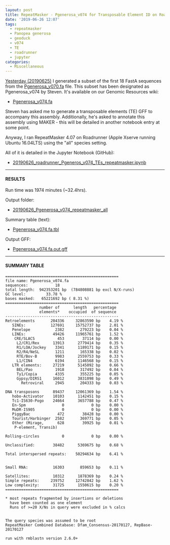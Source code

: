 ```yaml
---
layout: post
title: RepeatMasker - Pgenerosa_v074 for Transposable Element ID on Roadrunner
date: '2019-06-26 12:07'
tags:
  - repeatmasker
  - Panopea generosa
  - geoduck
  - v074
  - TE
  - roadrunner
  - jupyter
categories:
  - Miscellaneous
---
```

[Yesterday (20190625)](https://robertslab.github.io/sams-notebook/2019/06/25/Data-Wrangling-FastA-Subsetting-of-Pgenerosa_v070.fa-Using-samtools-faidx.html) I generated a subset of the first 18 FastA sequences from the [Pgenerosa_v070.fa](http://owl.fish.washington.edu/halfshell/genomic-databank/Pgenerosa_v070.fa) file. This subset has been designated as Pgenerosa_v074 by Steven. It's available on our Genomic Resources wiki:

- [Pgenerosa_v074.fa](http://owl.fish.washington.edu/halfshell/genomic-databank/Pgenerosa_v074.fa)

Steven has asked me to generate a transposable elements (TE) GFF to accompany this assembly. Additionally, he's asked to annotate this assembly using MAKER - this will be detailed in another notebook entry at some point.

Anyway, I ran RepeatMasker 4.07 on Roadrunner (Apple Xserve running Ubuntu 16.04LTS) using the "all" species setting.

All of it is detailed in the Jupyter Notebook (GitHub):

- [20190626_roadrunner_Pgeneros_v074_TEs_repeatmasker.ipynb](https://github.com/RobertsLab/code/blob/master/notebooks/sam/20190626_roadrunner_Pgeneros_v074_TEs_repeatmasker.ipynb)

---

#### RESULTS

Run time was 1974 minutes (~32.4hrs).

Output folder:

- [20190626_Pgenerosa_v074_repeatmasker_all](https://gannet.fish.washington.edu/Atumefaciens/20190626_Pgenerosa_v074_repeatmasker_all/)

Summary table (text):

- [Pgenerosa_v074.fa.tbl](https://gannet.fish.washington.edu/Atumefaciens/20190626_Pgenerosa_v074_repeatmasker_all/Pgenerosa_v074.fa.tbl)

Output GFF:

- [Pgenerosa_v074.fa.out.gff](https://gannet.fish.washington.edu/Atumefaciens/20190626_Pgenerosa_v074_repeatmasker_all/Pgenerosa_v074.fa.out.gff)

---

#### SUMMARY TABLE

```shell
==================================================
file name: Pgenerosa_v074.fa        
sequences:            18
total length:  942353201 bp  (784808881 bp excl N/X-runs)
GC level:         33.78 %
bases masked:   65221692 bp ( 8.31 %)
==================================================
               number of      length   percentage
               elements*    occupied  of sequence
--------------------------------------------------
Retroelements       204336     32863590 bp    4.19 %
   SINEs:           127691     15752737 bp    2.01 %
   Penelope           2382       279223 bp    0.04 %
   LINEs:            49426     11965761 bp    1.52 %
    CRE/SLACS          453        37114 bp    0.00 %
     L2/CR1/Rex      13913      2779414 bp    0.35 %
     R1/LOA/Jockey    3341      1189171 bp    0.15 %
     R2/R4/NeSL       1211       165338 bp    0.02 %
     RTE/Bov-B        9983      2559753 bp    0.33 %
     L1/CIN4          6194      1146568 bp    0.15 %
   LTR elements:     27219      5145092 bp    0.66 %
     BEL/Pao          1918       317492 bp    0.04 %
     Ty1/Copia        4335       355225 bp    0.05 %
     Gypsy/DIRS1     16012      3831098 bp    0.49 %
       Retroviral     2945       204333 bp    0.03 %

DNA transposons      89437     12061369 bp    1.54 %
   hobo-Activator    10103      1142451 bp    0.15 %
   Tc1-IS630-Pogo    24664      3657788 bp    0.47 %
   En-Spm                0            0 bp    0.00 %
   MuDR-IS905            0            0 bp    0.00 %
   PiggyBac            472        38428 bp    0.00 %
   Tourist/Harbinger  2582       369771 bp    0.05 %
   Other (Mirage,      628        39925 bp    0.01 %
    P-element, Transib)

Rolling-circles          0            0 bp    0.00 %

Unclassified:        38482      5369675 bp    0.68 %

Total interspersed repeats:    50294634 bp    6.41 %


Small RNA:           16303       859653 bp    0.11 %

Satellites:          10312      1878369 bp    0.24 %
Simple repeats:     239752     12742842 bp    1.62 %
Low complexity:      31725      1550615 bp    0.20 %
==================================================

* most repeats fragmented by insertions or deletions
  have been counted as one element
  Runs of >=20 X/Ns in query were excluded in % calcs


The query species was assumed to be root          
RepeatMasker Combined Database: Dfam_Consensus-20170127, RepBase-20170127

run with rmblastn version 2.6.0+
```
